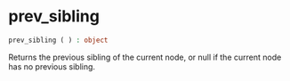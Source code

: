 # prev_sibling

```php
prev_sibling ( ) : object
```

Returns the previous sibling of the current node, or null if the current node has no previous sibling.